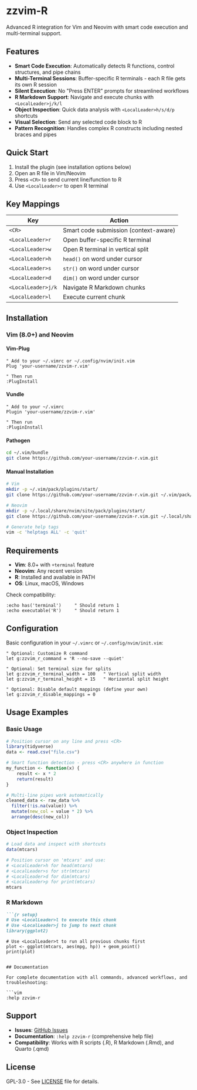 # zzvim-R

Advanced R integration for Vim and Neovim with smart code execution and multi-terminal support.

## Features

- **Smart Code Execution**: Automatically detects R functions, control structures, and pipe chains
- **Multi-Terminal Sessions**: Buffer-specific R terminals - each R file gets its own R session  
- **Silent Execution**: No "Press ENTER" prompts for streamlined workflows
- **R Markdown Support**: Navigate and execute chunks with `<LocalLeader>j/k/l`
- **Object Inspection**: Quick data analysis with `<LocalLeader>h/s/d/p` shortcuts
- **Visual Selection**: Send any selected code block to R
- **Pattern Recognition**: Handles complex R constructs including nested braces and pipes

## Quick Start

1. Install the plugin (see installation options below)
2. Open an R file in Vim/Neovim
3. Press `<CR>` to send current line/function to R
4. Use `<LocalLeader>r` to open R terminal

## Key Mappings

| Key | Action |
|-----|--------|
| `<CR>` | Smart code submission (context-aware) |
| `<LocalLeader>r` | Open buffer-specific R terminal |
| `<LocalLeader>w` | Open R terminal in vertical split |
| `<LocalLeader>h` | `head()` on word under cursor |
| `<LocalLeader>s` | `str()` on word under cursor |
| `<LocalLeader>d` | `dim()` on word under cursor |
| `<LocalLeader>j/k` | Navigate R Markdown chunks |
| `<LocalLeader>l` | Execute current chunk |

## Installation

### Vim (8.0+) and Neovim

#### Vim-Plug
```vim
" Add to your ~/.vimrc or ~/.config/nvim/init.vim
Plug 'your-username/zzvim-r.vim'

" Then run
:PlugInstall
```

#### Vundle
```vim
" Add to your ~/.vimrc
Plugin 'your-username/zzvim-r.vim'

" Then run
:PluginInstall
```

#### Pathogen
```bash
cd ~/.vim/bundle
git clone https://github.com/your-username/zzvim-r.vim.git
```

#### Manual Installation
```bash
# Vim
mkdir -p ~/.vim/pack/plugins/start/
git clone https://github.com/your-username/zzvim-r.vim.git ~/.vim/pack/plugins/start/zzvim-r.vim

# Neovim
mkdir -p ~/.local/share/nvim/site/pack/plugins/start/
git clone https://github.com/your-username/zzvim-r.vim.git ~/.local/share/nvim/site/pack/plugins/start/zzvim-r.vim

# Generate help tags
vim -c 'helptags ALL' -c 'quit'
```

## Requirements

- **Vim**: 8.0+ with `+terminal` feature
- **Neovim**: Any recent version
- **R**: Installed and available in PATH
- **OS**: Linux, macOS, Windows

Check compatibility:
```vim
:echo has('terminal')     " Should return 1
:echo executable('R')     " Should return 1
```

## Configuration

Basic configuration in your `~/.vimrc` or `~/.config/nvim/init.vim`:

```vim
" Optional: Customize R command
let g:zzvim_r_command = 'R --no-save --quiet'

" Optional: Set terminal size for splits  
let g:zzvim_r_terminal_width = 100   " Vertical split width
let g:zzvim_r_terminal_height = 15   " Horizontal split height

" Optional: Disable default mappings (define your own)
let g:zzvim_r_disable_mappings = 0
```

## Usage Examples

### Basic Usage
```r
# Position cursor on any line and press <CR>
library(tidyverse)
data <- read.csv("file.csv")

# Smart function detection - press <CR> anywhere in function
my_function <- function(x) {
    result <- x * 2
    return(result)
}

# Multi-line pipes work automatically
cleaned_data <- raw_data %>%
  filter(!is.na(value)) %>%
  mutate(new_col = value * 2) %>%
  arrange(desc(new_col))
```

### Object Inspection
```r
# Load data and inspect with shortcuts
data(mtcars)

# Position cursor on 'mtcars' and use:
# <LocalLeader>h for head(mtcars)
# <LocalLeader>s for str(mtcars)  
# <LocalLeader>d for dim(mtcars)
# <LocalLeader>p for print(mtcars)
mtcars
```

### R Markdown
```markdown
```{r setup}
# Use <LocalLeader>l to execute this chunk
# Use <LocalLeader>j to jump to next chunk
library(ggplot2)
```

```{r analysis}  
# Use <LocalLeader>t to run all previous chunks first
plot <- ggplot(mtcars, aes(mpg, hp)) + geom_point()
print(plot)
```
```

## Documentation

For complete documentation with all commands, advanced workflows, and troubleshooting:

```vim
:help zzvim-r
```

## Support

- **Issues**: [GitHub Issues](https://github.com/your-username/zzvim-r.vim/issues)
- **Documentation**: `:help zzvim-r` (comprehensive help file)
- **Compatibility**: Works with R scripts (.R), R Markdown (.Rmd), and Quarto (.qmd)

## License

GPL-3.0 - See [LICENSE](LICENSE) file for details.